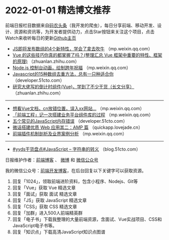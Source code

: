 # 2022-01-01 精选博文推荐

前端日报栏目数据来自[码农头条](https://toutiao.qdkfweb.cn/)（我开发的爬虫），每日分享前端、移动开发、设计、资源和资讯等，为开发者提供动力，点击Star按钮来关注这个项目，点击Watch来收听每日的更新[Github主页](https://github.com/kujian/frontendDaily)
* [JS即将发布数组的4个新特性，学会了拿去吹牛](https://mp.weixin.qq.com/s?__biz=Mzg4MTYwMzY1Mw==&mid=2247501388&idx=1&sn=733b67b5b62492e4f4c9ca6b8629f860) （mp.weixin.qq.com）
* [Vue 的这些技巧你真的都掌握了吗？(整理汇总 Vue 框架中重要的特性、框架的原理)](https://zhuanlan.zhihu.com/p/451538198) （zhuanlan.zhihu.com）
* [Node.js 控制台动画，绘制跨年祝福](https://mp.weixin.qq.com/s?__biz=Mzg3OTYzMDkzMg==&mid=2247487272&idx=1&sn=22f149d70f544ffa77924e4fc3525a98) （mp.weixin.qq.com）
* [Javascript的15种数组去重方法，总有一只种适合你](https://developer.51cto.com/art/202112/697552.htm) （developer.51cto.com）
* [研究大佬写的倒计时组件(Vue)，学到了不少干货（长文分享）](https://zhuanlan.zhihu.com/p/451981760) （zhuanlan.zhihu.com）

***
* [想看Vue文档，cn放错位置，误入xx网站&#8230;](https://mp.weixin.qq.com/s?__biz=MzAxODcyNjEzNQ==&mid=2247551776&idx=1&sn=95de198a990717895338ac3dcd81acd9) （mp.weixin.qq.com）
* [「前端工程」记一次搭建业务平台组件库的过程](https://mp.weixin.qq.com/s?__biz=MzUzNjk5MTE1OQ==&mid=2247513642&idx=1&sn=e500238fcaad4454d703229ac32e5142) （mp.weixin.qq.com）
* [五个常见的JavaScript内存错误](https://developer.51cto.com/art/202112/697452.htm) （developer.51cto.com）
* [微话搭建优质 Web 应用其二：AMP 篇](https://quickapp.lovejade.cn/how-to-build-quality-web-application-amp/) （quickapp.lovejade.cn）
* [前端插件机制剖析及业界案例分析](https://mp.weixin.qq.com/s?__biz=MzI1ODE4NzE1Nw==&mid=2247491524&idx=1&sn=439d23200a071aa69b6f5d48805dd5b4) （mp.weixin.qq.com）

***
* [#yyds干货盘点#JavaScript &#8211; 字符串的转义](https://blog.51cto.com/u_7669561/4860843) （blog.51cto.com）

日报维护作者：[前端博客](https://qdkfweb.cn/) 、 [微博](http://weibo.com/kujian) 和 [微信公众号](https://open.weixin.qq.com/qr/code?username=caibaojian_com)

我的微信公众号：[前端开发博客](https://open.weixin.qq.com/qr/code?username=caibaojian_com)，在后台回复以下关键字可以获取资源。

1. 回复「1024」，领取前端进阶资料，包含小程序、Nodejs、Git等
2. 回复「Vue」获取 Vue 精选文章
3. 回复「面试」获取 面试 精选文章
4. 回复「JS」获取 JavaScript 精选文章
5. 回复「CSS」获取 CSS 精选文章
6. 回复「加群」进入500人前端精英群
7. 回复「电子书」下载我整理的大量前端资源，含面试、Vue实战项目、CSS和JavaScript电子书等。
8. 回复「知识点」下载高清JavaScript知识点图谱